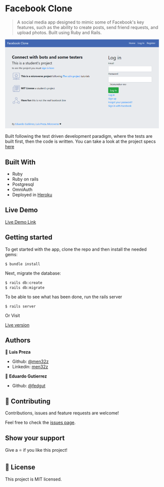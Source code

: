 # Facebook Clone

> A social media app designed to mimic some of Facebook's key features, such as the ability to create posts, send friend requests, and upload photos. Built using Ruby and Rails. 

![screenshot](https://raw.githubusercontent.com/men32z/facebook-clone/development/docs/fb.png)

Built following the test driven development paradigm, where the tests are built first, then the code is written. You can take a look at the project specs  [here](https://www.theodinproject.com/courses/ruby-on-rails/lessons/final-project)

## Built With

- Ruby 
- Ruby on rails 
- Postgresql 
- OmniAuth
- Deployed in [Heroku](https://men32z-facebook-clone.herokuapp.com) 

## Live Demo

[Live Demo Link](https://men32z-facebook-clone.herokuapp.com)


## Getting started

To get started with the app, clone the repo and then install the needed gems:

```
$ bundle install
```

Next, migrate the database:

```
$ rails db:create
$ rails db:migrate
```

To be able to see what has been done, run the rails server
```
$ rails server
```

Or Visit

[Live version](https://men32z-facebook-clone.herokuapp.com/)


## Authors

👤 **Luis Preza**

- Github: [@men32z](https://github.com/men32z)
- Linkedin: [men32z](https://www.linkedin.com/in/men32z/)

👤 **Eduardo Gutierrez**

- Github: [@fedgut](https://github.com/fedgut)

## 🤝 Contributing

Contributions, issues and feature requests are welcome!

Feel free to check the [issues page](https://github.com/men32z/facebook-clone/issues).

## Show your support

Give a ⭐️ if you like this project!

## 📝 License

This project is MIT licensed.
